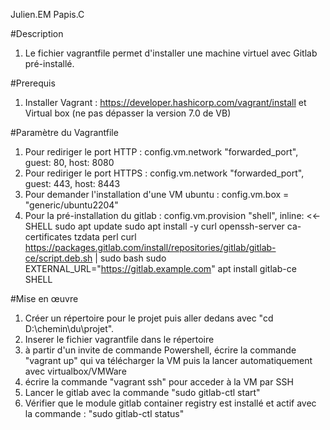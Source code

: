 Julien.EM Papis.C

#Description
1. Le fichier vagrantfile permet d'installer une machine virtuel avec Gitlab pré-installé.

#Prerequis
1. Installer Vagrant : https://developer.hashicorp.com/vagrant/install et Virtual box (ne pas dépasser la version 7.0 de VB)

#Paramètre du Vagrantfile

1. Pour rediriger le port HTTP : config.vm.network "forwarded_port", guest: 80, host: 8080
2. Pour rediriger le port HTTPS :  config.vm.network "forwarded_port", guest: 443, host: 8443
3. Pour demander l'installation d'une VM ubuntu : config.vm.box = "generic/ubuntu2204"
4. Pour la pré-installation du gitlab :
  config.vm.provision "shell", inline: <<-SHELL
      sudo apt update
      sudo apt install -y curl openssh-server ca-certificates tzdata perl
      curl https://packages.gitlab.com/install/repositories/gitlab/gitlab-ce/script.deb.sh | sudo bash
      sudo EXTERNAL_URL="https://gitlab.example.com" apt install gitlab-ce
  SHELL 


#Mise en œuvre 
1.	Créer un répertoire pour le projet puis aller dedans avec "cd D:\chemin\du\projet".
2.	Inserer le fichier vagrantfile dans le répertoire
3.	à partir d'un invite de commande Powershell, écrire la commande "vagrant up" qui va télécharger la VM puis la lancer automatiquement avec virtualbox/VMWare 
4.	écrire la commande "vagrant ssh" pour acceder à la VM par SSH
5.	Lancer le gitlab avec la commande "sudo gitlab-ctl start"
6.	Vérifier que le module gitlab container registry est installé et actif avec la commande : "sudo gitlab-ctl status" 
